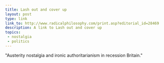 ```yaml
---
title: Lash out and cover up
layout: post
type: link
link_to: http://www.radicalphilosophy.com/print.asp?editorial_id=28469
description: A link to Lash out and cover up
topics:
 - nostalgia
 - politics
---
```

"Austerity nostalgia and ironic authoritarianism in recession Britain."